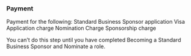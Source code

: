 ### Payment

Payment for the following:
Standard Business Sponsor application
Visa Application charge
Nomination Charge
Sponsorship charge

You can’t do this step until you have completed Becoming a Standard Business Sponsor and Nominate a role. 
